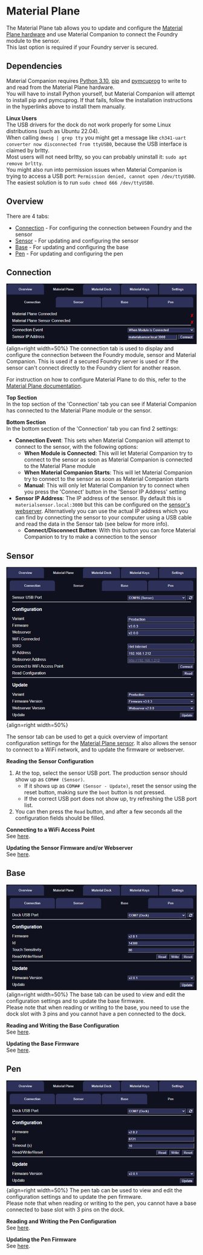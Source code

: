 # Material Plane
The Material Plane tab allows you to update and configure the [Material Plane hardware](https://materialfoundry.github.io/MaterialPlane/Production/HardwareOverview/sensor/) and use Material Companion to connect the Foundry module to the sensor.<br>
This last option is required if your Foundry server is secured.

## Dependencies
Material Companion requires [Python 3.10](https://www.python.org/), [pip](https://pypi.org/project/pip/) and [pymcuprog](https://github.com/microchip-pic-avr-tools/pymcuprog) to write to and read from the Material Plane hardware.<br>
You will have to install Python yourself, but Material Companion will attempt to install pip and pymcuprog. If that fails, follow the installation instructions in the hyperlinks above to install them manually.

<b>Linux Users</b><br>
The USB drivers for the dock do not work properly for some Linux distributions (such as Ubuntu 22.04).<br>
When calling `dmesg | grep tty` you might get a message like `ch341-uart converter now disconnected from ttyUSB0`, because the USB interface is claimed by brltty.<br>
Most users will not need brltty, so you can probably uninstall it: `sudo apt remove brltty`.<br>
You might also run into permission issues when Material Companion is trying to access a USB port: `Permission denied, cannot open /dev/ttyUSB0`. The easiest solution is to run `sudo chmod 666 /dev/ttyUSB0`.

## Overview
There are 4 tabs:

* [Connection](#connection) - For configuring the connection between Foundry and the sensor
* [Sensor](#sensor) - For updating and configuring the sensor
* [Base](#base) - For updating and configuring the base
* [Pen](#pen) - For updating and configuring the pen

## Connection
![img](./img/MP-Connection.png){align=right width=50%}
The connection tab is used to display and configure the connection between the Foundry module, sensor and Material Companion. This is used if a secured Foundry server is used or if the sensor can't connect directly to the Foundry client for another reason.

For instruction on how to configure Material Plane to do this, refer to the [Material Plane documentation](https://materialfoundry.github.io/MaterialPlane/Production/Foundry/foundryConnection/).

<b>Top Section</b><br>
In the top section of the 'Connection' tab you can see if Material Companion has connected to the Material Plane module or the sensor.

<b>Bottom Section</b><br>
In the bottom section of the 'Connection' tab you can find 2 settings:

* **Connection Event**: This sets when Material Companion will attempt to connect to the sensor, with the following options:
    * **When Module is Connected**: This will let Material Companion try to connect to the sensor as soon as Material Companion is connected to the Material Plane module
    * **When Material Companion Starts**: This will let Material Companion try to connect to the sensor as soon as Material Companion starts
    * **Manual**: This will only let Material Companion try to connect when you press the 'Connect' button in the 'Sensor IP Address' setting
* **Sensor IP Address**: The IP address of the sensor. By default this is `materialsensor.local:3000` but this can be configured on the [sensor's webserver](https://materialfoundry.github.io/MaterialPlane/Production/SensorConfiguration/webserver/). Alternatively you can use the actual IP address which you can find by connecting the sensor to your computer using a USB cable and read the data in the Sensor tab (see below for more info).
    * **Connect/Disconnect Button**: With this button you can force Material Companion to try to make a connection to the sensor



## Sensor
![img](./img/MP-Sensor.png){align=right width=50%}

The sensor tab can be used to get a quick overview of important configuration settings for the [Material Plane sensor](https://materialfoundry.github.io/MaterialPlane/Production/HardwareOverview/sensor/). It also allows the sensor to connect to a WiFi network, and to update the firmware or webserver.

<b>Reading the Sensor Configuration</b><br>

1. At the top, select the sensor USB port. The production sensor should show up as `COM## (Sensor)`. 
    * If it shows up as `COM## (Sensor - Update)`, reset the sensor using the reset button, making sure the `boot` button is not pressed. 
    * If the correct USB port does not show up, try refreshing the USB port list.
2. You can then press the `Read` button, and after a few seconds all the configuration fields should be filled.

<b>Connecting to a WiFi Access Point</b><br>
See [here](https://materialfoundry.github.io/MaterialPlane/Production/SensorConfiguration/sensorConnecting/).

<b>Updating the Sensor Firmware and/or Webserver</b><br>
See [here](https://materialfoundry.github.io/MaterialPlane/Production/Updating/sensorUpdating/).


## Base
![img](./img/MP-Base.png){align=right width=50%}
The base tab can be used to view and edit the configuration settings and to update the base firmware.<br>
Please note that when reading or writing to the base, you need to use the dock slot with 3 pins and you cannot have a pen connected to the dock.

<b>Reading and Writing the Base Configuration</b><br>
See [here](https://materialfoundry.github.io/MaterialPlane/Production/basePenConfig/).

<b>Updating the Base Firmware</b><br>
See [here](https://materialfoundry.github.io/MaterialPlane/Production/Updating/basePenUpdating/).

## Pen
![img](./img/MP-Pen.png){align=right width=50%}
The pen tab can be used to view and edit the configuration settings and to update the pen firmware.<br>
Please note that when reading or writing to the pen, you cannot have a base connected to base slot with 3 pins on the dock.

<b>Reading and Writing the Pen Configuration</b><br>
See [here](https://materialfoundry.github.io/MaterialPlane/Production/basePenConfig/).

<b>Updating the Pen Firmware</b><br>
See [here](https://materialfoundry.github.io/MaterialPlane/Production/Updating/basePenUpdating/).